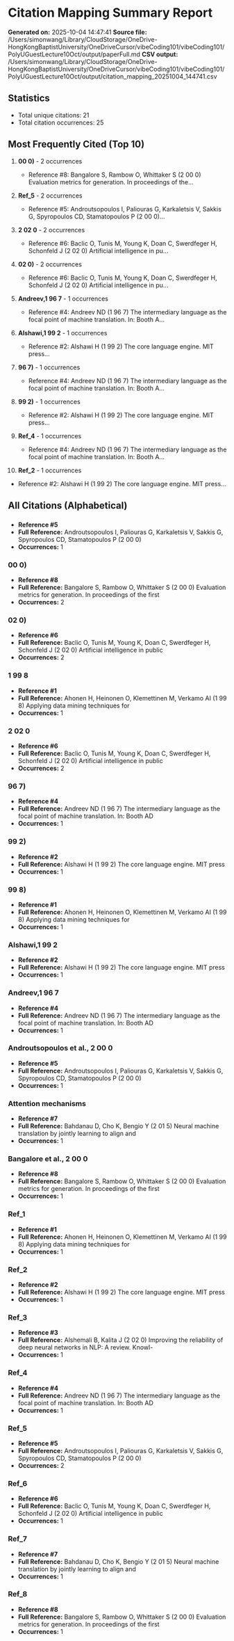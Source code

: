 # Citation Mapping Summary Report

**Generated on:** 2025-10-04 14:47:41
**Source file:** /Users/simonwang/Library/CloudStorage/OneDrive-HongKongBaptistUniversity/OneDriveCursor/vibeCoding101/vibeCoding101/PolyUGuestLecture10Oct/output/paperFull.md
**CSV output:** /Users/simonwang/Library/CloudStorage/OneDrive-HongKongBaptistUniversity/OneDriveCursor/vibeCoding101/vibeCoding101/PolyUGuestLecture10Oct/output/citation_mapping_20251004_144741.csv

## Statistics

- Total unique citations: 21
- Total citation occurrences: 25

## Most Frequently Cited (Top 10)

1. **00 0)** - 2 occurrences
   - Reference #8: Bangalore S, Rambow O, Whittaker S (2 00 0) Evaluation metrics for generation. In proceedings of the...

2. **Ref_5** - 2 occurrences
   - Reference #5: Androutsopoulos I, Paliouras G, Karkaletsis V, Sakkis G, Spyropoulos CD, Stamatopoulos P (2 00 0)...

3. **2 02 0** - 2 occurrences
   - Reference #6: Baclic O, Tunis M, Young K, Doan C, Swerdfeger H, Schonfeld J (2 02 0) Artificial intelligence in pu...

4. **02 0)** - 2 occurrences
   - Reference #6: Baclic O, Tunis M, Young K, Doan C, Swerdfeger H, Schonfeld J (2 02 0) Artificial intelligence in pu...

5. **Andreev,1 96 7** - 1 occurrences
   - Reference #4: Andreev ND (1 96 7) The intermediary language as the focal point of machine translation. In: Booth A...

6. **Alshawi,1 99 2** - 1 occurrences
   - Reference #2: Alshawi H (1 99 2) The core language engine. MIT press...

7. **96 7)** - 1 occurrences
   - Reference #4: Andreev ND (1 96 7) The intermediary language as the focal point of machine translation. In: Booth A...

8. **99 2)** - 1 occurrences
   - Reference #2: Alshawi H (1 99 2) The core language engine. MIT press...

9. **Ref_4** - 1 occurrences
   - Reference #4: Andreev ND (1 96 7) The intermediary language as the focal point of machine translation. In: Booth A...

10. **Ref_2** - 1 occurrences
   - Reference #2: Alshawi H (1 99 2) The core language engine. MIT press...


## All Citations (Alphabetical)

### 
- **Reference #5**
- **Full Reference:** Androutsopoulos I, Paliouras G, Karkaletsis V, Sakkis G, Spyropoulos CD, Stamatopoulos P (2 00 0)
- **Occurrences:** 1

### 00 0)
- **Reference #8**
- **Full Reference:** Bangalore S, Rambow O, Whittaker S (2 00 0) Evaluation metrics for generation. In proceedings of the first
- **Occurrences:** 2

### 02 0)
- **Reference #6**
- **Full Reference:** Baclic O, Tunis M, Young K, Doan C, Swerdfeger H, Schonfeld J (2 02 0) Artificial intelligence in public
- **Occurrences:** 2

### 1 99 8
- **Reference #1**
- **Full Reference:** Ahonen H, Heinonen O, Klemettinen M, Verkamo AI (1 99 8) Applying data mining techniques for
- **Occurrences:** 1

### 2 02 0
- **Reference #6**
- **Full Reference:** Baclic O, Tunis M, Young K, Doan C, Swerdfeger H, Schonfeld J (2 02 0) Artificial intelligence in public
- **Occurrences:** 2

### 96 7)
- **Reference #4**
- **Full Reference:** Andreev ND (1 96 7) The intermediary language as the focal point of machine translation. In: Booth AD
- **Occurrences:** 1

### 99 2)
- **Reference #2**
- **Full Reference:** Alshawi H (1 99 2) The core language engine. MIT press
- **Occurrences:** 1

### 99 8)
- **Reference #1**
- **Full Reference:** Ahonen H, Heinonen O, Klemettinen M, Verkamo AI (1 99 8) Applying data mining techniques for
- **Occurrences:** 1

### Alshawi,1 99 2
- **Reference #2**
- **Full Reference:** Alshawi H (1 99 2) The core language engine. MIT press
- **Occurrences:** 1

### Andreev,1 96 7
- **Reference #4**
- **Full Reference:** Andreev ND (1 96 7) The intermediary language as the focal point of machine translation. In: Booth AD
- **Occurrences:** 1

### Androutsopoulos et al., 2 00 0
- **Reference #5**
- **Full Reference:** Androutsopoulos I, Paliouras G, Karkaletsis V, Sakkis G, Spyropoulos CD, Stamatopoulos P (2 00 0)
- **Occurrences:** 1

### Attention mechanisms
- **Reference #7**
- **Full Reference:** Bahdanau D, Cho K, Bengio Y (2 01 5) Neural machine translation by jointly learning to align and
- **Occurrences:** 1

### Bangalore et al., 2 00 0
- **Reference #8**
- **Full Reference:** Bangalore S, Rambow O, Whittaker S (2 00 0) Evaluation metrics for generation. In proceedings of the first
- **Occurrences:** 1

### Ref_1
- **Reference #1**
- **Full Reference:** Ahonen H, Heinonen O, Klemettinen M, Verkamo AI (1 99 8) Applying data mining techniques for
- **Occurrences:** 1

### Ref_2
- **Reference #2**
- **Full Reference:** Alshawi H (1 99 2) The core language engine. MIT press
- **Occurrences:** 1

### Ref_3
- **Reference #3**
- **Full Reference:** Alshemali B, Kalita J (2 02 0) Improving the reliability of deep neural networks in NLP: A review. Knowl-
- **Occurrences:** 1

### Ref_4
- **Reference #4**
- **Full Reference:** Andreev ND (1 96 7) The intermediary language as the focal point of machine translation. In: Booth AD
- **Occurrences:** 1

### Ref_5
- **Reference #5**
- **Full Reference:** Androutsopoulos I, Paliouras G, Karkaletsis V, Sakkis G, Spyropoulos CD, Stamatopoulos P (2 00 0)
- **Occurrences:** 2

### Ref_6
- **Reference #6**
- **Full Reference:** Baclic O, Tunis M, Young K, Doan C, Swerdfeger H, Schonfeld J (2 02 0) Artificial intelligence in public
- **Occurrences:** 1

### Ref_7
- **Reference #7**
- **Full Reference:** Bahdanau D, Cho K, Bengio Y (2 01 5) Neural machine translation by jointly learning to align and
- **Occurrences:** 1

### Ref_8
- **Reference #8**
- **Full Reference:** Bangalore S, Rambow O, Whittaker S (2 00 0) Evaluation metrics for generation. In proceedings of the first
- **Occurrences:** 1

